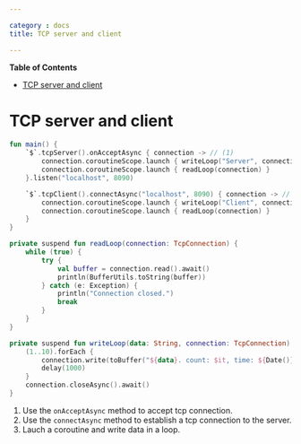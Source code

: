 ```yaml
---

category : docs
title: TCP server and client

---
```

**Table of Contents**

<!-- TOC depthFrom:1 depthTo:6 withLinks:1 updateOnSave:1 orderedList:0 -->
- [TCP server and client](#tcp-server-and-client)

<!-- /TOC -->

# TCP server and client
```kotlin
fun main() {
    `$`.tcpServer().onAcceptAsync { connection -> // (1)
        connection.coroutineScope.launch { writeLoop("Server", connection) }
        connection.coroutineScope.launch { readLoop(connection) }
    }.listen("localhost", 8090)

    `$`.tcpClient().connectAsync("localhost", 8090) { connection -> // (2)
        connection.coroutineScope.launch { writeLoop("Client", connection) } // (3)
        connection.coroutineScope.launch { readLoop(connection) }
    }
}

private suspend fun readLoop(connection: TcpConnection) {
    while (true) {
        try {
            val buffer = connection.read().await()
            println(BufferUtils.toString(buffer))
        } catch (e: Exception) {
            println("Connection closed.")
            break
        }
    }
}

private suspend fun writeLoop(data: String, connection: TcpConnection) {
    (1..10).forEach {
        connection.write(toBuffer("${data}. count: $it, time: ${Date()}"))
        delay(1000)
    }
    connection.closeAsync().await()
}
```
1. Use the `onAcceptAsync` method to accept tcp connection.
2. Use the `connectAsync` method to establish a tcp connection to the server.
3. Lauch a coroutine and write data in a loop.
